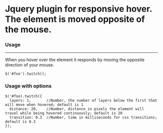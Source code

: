 # Jquery plugin for responsive hover. The element is moved opposite of the mouse.

### Usage
___

When you hover over the element it responds by moving the opposite direction of your mouse.
```
$('#foo').twitch();
```
### Usage with options
```
$('#foo).twitch({
  layers: 1,       //Number, the number of layers below the first that will move when hovered; default is 1
  distance: 20,    //Number, distance in pixels the element will travel while being hovered continuously; default is 20
  transition: 0.3  //Number, time in milliseconds for css transitions; default is 0.3
});
```

